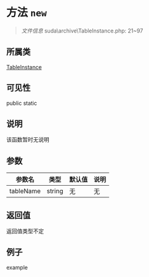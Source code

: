 # 方法 `new`



> *文件信息* suda\archive\TableInstance.php: 21~97

## 所属类 

[TableInstance](../TableInstance.md)

## 可见性

 public static

## 说明

该函数暂时无说明


## 参数


| 参数名 | 类型 | 默认值 | 说明 |
|--------|-----|-------|-------|
| tableName |  string | 无 | 无 |



## 返回值

返回值类型不定


## 例子

example